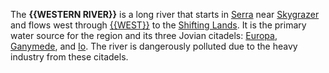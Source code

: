 The **{{WESTERN RIVER}}** is a long river that starts in [Serra](<./Serra.md>) near [Skygrazer](<./Skygrazer.md>) and flows west through [{{WEST}}](<./{{WEST}}.md>) to the [Shifting Lands](<./Shifting Lands.md>). It is the primary water source for the region and its three Jovian citadels: [Europa](<./Western Citadels/Europa.md>), [Ganymede](<./Western Citadels/Ganymede.md>), and [Io](<./Western Citadels/Io.md>). The river is dangerously polluted due to the heavy industry from these citadels.